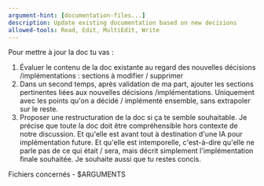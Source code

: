 ```yaml
---
argument-hint: [documentation-files...]
description: Update existing documentation based on new decisions
allowed-tools: Read, Edit, MultiEdit, Write
---
```


Pour mettre à jour la doc tu vas :
1) Évaluer le contenu de la doc existante au regard des nouvelles décisions /implémentations : sections à modifier / supprimer
2) Dans un second temps, après validation de ma part, ajouter les sections pertinentes liées aux nouvelles décisions /implémentations. Uniquement avec les points qu'on a décidé / implémenté ensemble, sans extrapoler sur le reste.
3) Proposer une restructuration de la doc si ça te semble souhaitable.
Je précise que toute la doc doit être compréhensible hors contexte de notre discussion. Et qu'elle est avant tout à destination d'une IA pour implémentation future. Et qu'elle est intemporelle, c'est-à-dire qu'elle ne parle pas de ce qui était / sera, mais décrit simplement l'implémentation finale souhaitée.
Je souhaite aussi que tu restes concis.

Fichiers concernés - $ARGUMENTS
